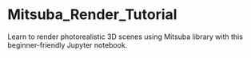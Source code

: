 # Mitsuba_Render_Tutorial
Learn to render photorealistic 3D scenes using Mitsuba library with this beginner-friendly Jupyter notebook.

